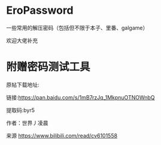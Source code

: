 # EroPassword
一些常用的解压密码（包括但不限于本子、里番、galgame）

欢迎大佬补充
# 附赠密码测试工具

原帖下载地址:

链接:https://pan.baidu.com/s/1mB7rzJq_1MkpnuOTNOWnbQ

提取码:byr5

作者：世界丿凌晨

来源 https://www.bilibili.com/read/cv6101558

